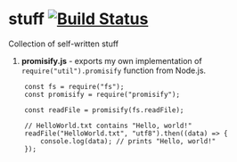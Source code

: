 # stuff [![Build Status](https://travis-ci.org/sutarmin/stuff.svg?branch=master)](https://travis-ci.org/sutarmin/stuff)

Collection of self-written stuff

1. **promisify.js** - exports my own implementation of `require("util").promisify` function from Node.js.

```node
    const fs = require("fs");
    const promisify = require("promisify");

    const readFile = promisify(fs.readFile);

    // HelloWorld.txt contains "Hello, world!"
    readFile("HelloWorld.txt", "utf8").then((data) => {
        console.log(data); // prints "Hello, world!"
    });
```
